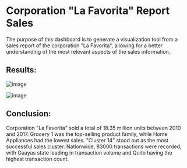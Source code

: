 # Corporation "La Favorita" Report Sales 

The purpose of this dashboard is to generate a visualization tool from a sales report of the corporation "La Favorita", allowing for a better understanding of the most relevant aspects of the sales information.

## Results:
![image](https://github.com/ELopez2657/Dashboard_Power_Bi_P2/assets/146747798/d1d8caff-d60c-4d7c-93c5-959082784086)


![image](https://github.com/ELopez2657/Dashboard_Power_Bi_P2/assets/146747798/8781cd7f-4eed-4b50-bd27-792f8631f914)

## Conclusion:
Corporation "La Favorita" sold a total of 18.35 million units between 2010 and 2017. Grocery 1 was the top-selling product family, while Home Appliances had the lowest sales. "Cluster 14" stood out as the most successful sales cluster. Nationwide, 83000 transactions were recorded, with Guayas state leading in transaction volume and Quito having the highest transaction count.
